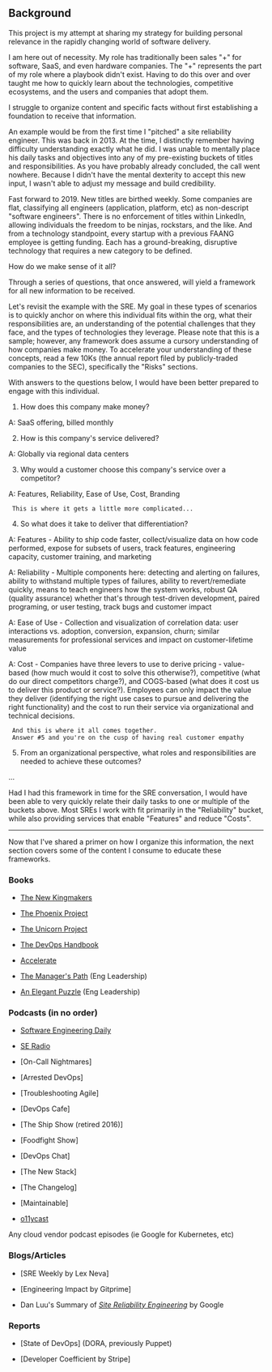 ## **Background**

This project is my attempt at sharing my strategy for building personal relevance in the rapidly changing world of software delivery. 

I am here out of necessity. My role has traditionally been sales "+" for software, SaaS, and even hardware companies. The "+" represents the part of my role where a playbook didn't exist. Having to do this over and over taught me how to quickly learn about the technologies, competitive ecosystems, and the users and companies that adopt them.

I struggle to organize content and specific facts without first establishing a foundation to receive that information. 

An example would be from the first time I "pitched" a site reliability engineer. This was back in 2013. At the time, I distinctly remember having difficulty understanding exactly what he did. I was unable to mentally place his daily tasks and objectives into any of my pre-existing buckets of titles and responsibilities. As you have probably already concluded, the call went nowhere. Because I didn't have the mental dexterity to accept this new input, I wasn't able to adjust my message and build credibility. 

Fast forward to 2019. New titles are birthed weekly. Some companies are flat, classifying all engineers (application, platform, etc) as non-descript "software engineers". There is no enforcement of titles within LinkedIn, allowing individuals the freedom to be ninjas, rockstars, and the like. And from a technology standpoint, every startup with a previous FAANG employee is getting funding. Each has a ground-breaking, disruptive technology that requires a new category to be defined.

How do we make sense of it all?

Through a series of questions, that once answered, will yield a framework for all new information to be received. 

Let's revisit the example with the SRE. My goal in these types of scenarios is to quickly anchor on where this individual fits within the org, what their responsibilities are, an understanding of the potential challenges that they face, and the types of technologies they leverage. Please note that this is a sample; however, any framework does assume a cursory understanding of how companies make money. To accelerate your understanding of these concepts, read a few 10Ks (the annual report filed by publicly-traded companies to the SEC), specifically the "Risks" sections.

With answers to the questions below, I would have been better prepared to engage with this individual. 

1. How does this company make money?

A: SaaS offering, billed monthly

2. How is this company's service delivered?

A: Globally via regional data centers

3. Why would a customer choose this company's service over a competitor?

A: Features, Reliability, Ease of Use, Cost, Branding

     This is where it gets a little more complicated...

4. So what does it take to deliver that differentiation?

A: Features - Ability to ship code faster, collect/visualize data on how code performed, expose for subsets of users, track features, engineering capacity, customer training, and marketing

A: Reliability - Multiple components here: detecting and alerting on failures, ability to withstand multiple types of failures, ability to revert/remediate quickly, means to teach engineers how the system works, robust QA (quality assurance) whether that's through test-driven development, paired programing, or user testing, track bugs and customer impact

A: Ease of Use - Collection and visualization of correlation data: user interactions vs. adoption, conversion, expansion, churn; similar measurements for professional services and impact on customer-lifetime value

A: Cost - Companies have three levers to use to derive pricing - value-based (how much would it cost to solve this otherwise?), competitive (what do our direct competitors charge?), and COGS-based (what does it cost us to deliver this product or service?). Employees can only impact the value they deliver (identifying the right use cases to pursue and delivering the right functionality) and the cost to run their service via organizational and technical decisions.  

     And this is where it all comes together. 
     Answer #5 and you're on the cusp of having real customer empathy 
                    
5. From an organizational perspective, what roles and responsibilities are needed to achieve these outcomes?

...


Had I had this framework in time for the SRE conversation, I would have been able to very quickly relate their daily tasks to one or multiple of the buckets above. Most SREs I work with fit primarily in the "Reliability" bucket, while also providing services that enable "Features" and reduce "Costs".

------

Now that I've shared a primer on how I organize this information, the next section covers some of the content I consume to educate these frameworks.

### __Books__

- [The New Kingmakers](https://thenewkingmakers.com/)

- [The Phoenix Project](https://itrevolution.com/book/the-phoenix-project/)

- [The Unicorn Project](https://itrevolution.com/book/the-unicorn-project/)

- [The DevOps Handbook](https://itrevolution.com/book/the-devops-handbook/)

- [Accelerate](https://itrevolution.com/book/accelerate/)

- [The Manager's Path](http://shop.oreilly.com/product/0636920056843.do) (Eng Leadership)

- [An Elegant Puzzle](https://lethain.com/elegant-puzzle/) (Eng Leadership)

### __Podcasts__ (in no order)

- [Software Engineering Daily](https://softwareengineeringdaily.com/)

- [SE Radio](https://www.se-radio.net/)

- [On-Call Nightmares]

- [Arrested DevOps]

- [Troubleshooting Agile]

- [DevOps Cafe]

- [The Ship Show (retired 2016)]

- [Foodfight Show]

- [DevOps Chat]

- [The New Stack]

- [The Changelog]

- [Maintainable]

- [o11ycast](https://www.heavybit.com/library/podcasts/o11ycast/)

Any cloud vendor podcast episodes (ie Google for Kubernetes, etc)

### __Blogs/Articles__

- [SRE Weekly by Lex Neva]

- [Engineering Impact by Gitprime]

- Dan Luu's Summary of _[Site Reliability Engineering](https://danluu.com/google-sre-book/)_ by Google

### __Reports__

- [State of DevOps] (DORA, previously Puppet)

- [Developer Coefficient by Stripe]


